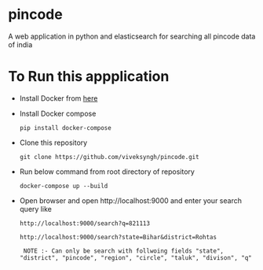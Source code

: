 # pincode
A web application in python and elasticsearch for searching all pincode data of india

# To Run this appplication 
  
  * Install Docker from [here](https://docs.docker.com/engine/installation/linux/ubuntulinux/)
  
  * Install Docker compose
      
      ``pip install docker-compose``
  
  * Clone this repository 
    
    ``git clone https://github.com/viveksyngh/pincode.git``
    
  * Run below command from root directory of repository
     
     ``docker-compose up --build``
     
  * Open browser and open http://localhost:9000 and enter your search query like
  
      ``http://localhost:9000/search?q=821113``
      
      ``http://localhost:9000/search?state=Bihar&district=Rohtas``
      
      `` NOTE :- Can only be search with follwoing fields "state", "district", "pincode", "region", "circle", "taluk", "divison", "q"``
  
     
     
  
